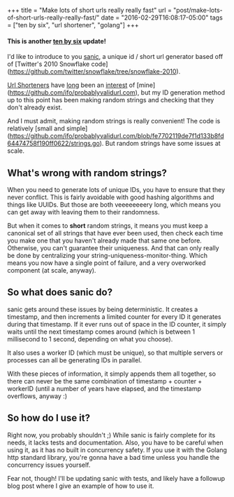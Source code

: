 +++
title = "Make lots of short urls really really fast"
url = "post/make-lots-of-short-urls-really-really-fast/"
date = "2016-02-29T16:08:17-05:00"
tags = ["ten by six", "url shortener", "golang"]
+++

#### This is another [ten by six](/tags/ten-by-six) update!

I'd like to introduce to you [sanic](https://github.com/ifo/sanic/), a unique id
/ short url generator based off of [Twitter's 2010 Snowflake code]
(https://github.com/twitter/snowflake/tree/snowflake-2010).

[Url Shorteners](/post/url-shortening-in-haskell-with-scotty-and-lucid/) have
[long](https://github.com/ifo/haskell-spock-lucid-url-shortener) been an
[interest](https://github.com/ifo/clojurl) of [mine]
(https://github.com/ifo/probablyvalidurl.com), but my ID generation method up to
this point has been making random strings and checking that they don't already
exist.

And I must admit, making random strings is really convenient!
The code is relatively [small and simple]
(https://github.com/ifo/probablyvalidurl.com/blob/fe7702119de7f1d133b8fd64474758f190ff0622/strings.go).
But random strings have some issues at scale.

## What's wrong with random strings?

When you need to generate lots of unique IDs, you have to ensure that they never
conflict.
This is fairly avoidable with good hashing algorithms and things like UUIDs.
But those are both veeeeeeeery long, which means you can get away with leaving
them to their randomness.

But when it comes to **short** random strings, it means you must keep a
canonical set of all strings that have ever been used, then check each time you
make one that you haven't already made that same one before.
Otherwise, you can't guarantee their uniqueness.
And that can only really be done by centralizing your
string-uniqueness-monitor-thing.
Which means you now have a single point of failure, and a very overworked
component (at scale, anyway).

## So what does sanic do?

sanic gets around these issues by being deterministic.
It creates a timestamp, and then increments a limited counter for every ID it
generates during that timestamp.
If it ever runs out of space in the ID counter, it simply waits until the next
timestamp comes around (which is between 1 millisecond to 1 second, depending on
what you choose).

It also uses a worker ID (which must be unique), so that multiple servers or
processes can all be generating IDs in parallel.

With these pieces of information, it simply appends them all together, so there
can never be the same combination of timestamp + counter + workerID (until a
number of years have elapsed, and the timestamp overflows, anyway :)

## So how do I use it?

Right now, you probably shouldn't ;)
While sanic is fairly complete for its needs, it lacks tests and documentation.
Also, you have to be careful when using it, as it has no built in concurrency
safety.
If you use it with the Golang http standard library, you're gonna have a bad
time unless you handle the concurrency issues yourself.

Fear not, though!
I'll be updating sanic with tests, and likely have a followup blog post where I
give an example of how to use it.
